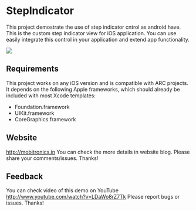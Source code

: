 # StepIndicator

This project demostrate the use of step indicator cntrol as android have. This is the custom step indicator view for iOS application. You can use easily integrate this control in your application and extend app functionality.

[![](http://mobitronics.in/wp-content/uploads/2015/12/StepIndicator_newthumbnail.png)](http://mobitronics.in/wp-content/uploads/2015/12/StepIndicator_newthumbnail.png)


## Requirements

This project works on any iOS version and is compatible with ARC projects. It depends on the following Apple frameworks, which should already be included with most Xcode templates:

* Foundation.framework
* UIKit.framework
* CoreGraphics.framework

## Website

http://mobitronics.in You can check the more details in website blog. Please share your comments/issues. Thanks!


## Feedback

You can check video of this demo on YouTube http://www.youtube.com/watch?v=LDaWo8rZ7Tk
Please report bugs or issues. Thanks!
